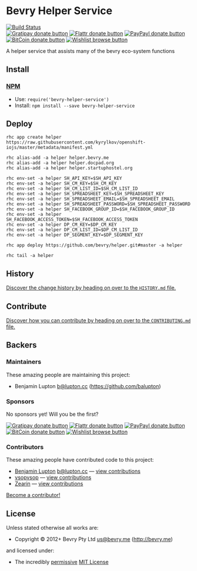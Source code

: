 
<!-- TITLE/ -->

# Bevry Helper Service

<!-- /TITLE -->


<!-- BADGES/ -->

[![Build Status](https://img.shields.io/travis/bevry/bevry-helper-service/master.svg)](http://travis-ci.org/bevry/bevry-helper-service "Check this project's build status on TravisCI")<br/>
[![Gratipay donate button](https://img.shields.io/gratipay/bevry.svg)](https://www.gratipay.com/bevry/ "Donate weekly to this project using Gratipay")
[![Flattr donate button](https://img.shields.io/badge/flattr-donate-yellow.svg)](http://flattr.com/thing/344188/balupton-on-Flattr "Donate monthly to this project using Flattr")
[![PayPayl donate button](https://img.shields.io/badge/paypal-donate-yellow.svg)](https://www.paypal.com/cgi-bin/webscr?cmd=_s-xclick&hosted_button_id=QB8GQPZAH84N6 "Donate once-off to this project using Paypal")
[![BitCoin donate button](https://img.shields.io/badge/bitcoin-donate-yellow.svg)](https://bevry.me/bitcoin "Donate once-off to this project using BitCoin")
[![Wishlist browse button](https://img.shields.io/badge/wishlist-donate-yellow.svg)](https://bevry.me/wishlist "Buy an item on our wishlist for us")

<!-- /BADGES -->


<!-- DESCRIPTION/ -->

A helper service that assists many of the bevry eco-system functions

<!-- /DESCRIPTION -->


<!-- INSTALL/ -->

## Install

### [NPM](http://npmjs.org/)
- Use: `require('bevry-helper-service')`
- Install: `npm install --save bevry-helper-service`

<!-- /INSTALL -->


## Deploy

``` shell
rhc app create helper https://raw.githubusercontent.com/kyrylkov/openshift-iojs/master/metadata/manifest.yml

rhc alias-add -a helper helper.bevry.me
rhc alias-add -a helper helper.docpad.org
rhc alias-add -a helper helper.startuphostel.org

rhc env-set -a helper SH_API_KEY=$SH_API_KEY
rhc env-set -a helper SH_CM_KEY=$SH_CM_KEY
rhc env-set -a helper SH_CM_LIST_ID=$SH_CM_LIST_ID
rhc env-set -a helper SH_SPREADSHEET_KEY=$SH_SPREADSHEET_KEY
rhc env-set -a helper SH_SPREADSHEET_EMAIL=$SH_SPREADSHEET_EMAIL
rhc env-set -a helper SH_SPREADSHEET_PASSWORD=$SH_SPREADSHEET_PASSWORD
rhc env-set -a helper SH_FACEBOOK_GROUP_ID=$SH_FACEBOOK_GROUP_ID
rhc env-set -a helper SH_FACEBOOK_ACCESS_TOKEN=$SH_FACEBOOK_ACCESS_TOKEN
rhc env-set -a helper DP_CM_KEY=$DP_CM_KEY
rhc env-set -a helper DP_CM_LIST_ID=$DP_CM_LIST_ID
rhc env-set -a helper DP_SEGMENT_KEY=$DP_SEGMENT_KEY

rhc app deploy https://github.com/bevry/helper.git#master -a helper

rhc tail -a helper
```



<!-- HISTORY/ -->

## History
[Discover the change history by heading on over to the `HISTORY.md` file.](https://github.com/bevry/bevry-helper-service/blob/master/HISTORY.md#files)

<!-- /HISTORY -->


<!-- CONTRIBUTE/ -->

## Contribute

[Discover how you can contribute by heading on over to the `CONTRIBUTING.md` file.](https://github.com/bevry/bevry-helper-service/blob/master/CONTRIBUTING.md#files)

<!-- /CONTRIBUTE -->


<!-- BACKERS/ -->

## Backers

### Maintainers

These amazing people are maintaining this project:

- Benjamin Lupton <b@lupton.cc> (https://github.com/balupton)

### Sponsors

No sponsors yet! Will you be the first?

[![Gratipay donate button](https://img.shields.io/gratipay/bevry.svg)](https://www.gratipay.com/bevry/ "Donate weekly to this project using Gratipay")
[![Flattr donate button](https://img.shields.io/badge/flattr-donate-yellow.svg)](http://flattr.com/thing/344188/balupton-on-Flattr "Donate monthly to this project using Flattr")
[![PayPayl donate button](https://img.shields.io/badge/paypal-donate-yellow.svg)](https://www.paypal.com/cgi-bin/webscr?cmd=_s-xclick&hosted_button_id=QB8GQPZAH84N6 "Donate once-off to this project using Paypal")
[![BitCoin donate button](https://img.shields.io/badge/bitcoin-donate-yellow.svg)](https://bevry.me/bitcoin "Donate once-off to this project using BitCoin")
[![Wishlist browse button](https://img.shields.io/badge/wishlist-donate-yellow.svg)](https://bevry.me/wishlist "Buy an item on our wishlist for us")

### Contributors

These amazing people have contributed code to this project:

- [Benjamin Lupton](https://github.com/balupton) <b@lupton.cc> — [view contributions](https://github.com/bevry/helper/commits?author=balupton)
- [vsopvsop](https://github.com/vsopvsop) — [view contributions](https://github.com/bevry/helper/commits?author=vsopvsop)
- [Zearin](https://github.com/Zearin) — [view contributions](https://github.com/bevry/helper/commits?author=Zearin)

[Become a contributor!](https://github.com/bevry/bevry-helper-service/blob/master/CONTRIBUTING.md#files)

<!-- /BACKERS -->


<!-- LICENSE/ -->

## License

Unless stated otherwise all works are:

- Copyright &copy; 2012+ Bevry Pty Ltd <us@bevry.me> (http://bevry.me)

and licensed under:

- The incredibly [permissive](http://en.wikipedia.org/wiki/Permissive_free_software_licence) [MIT License](http://opensource.org/licenses/mit-license.php)

<!-- /LICENSE -->


